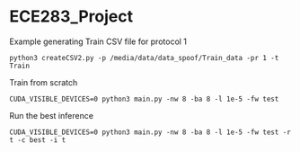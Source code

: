 # ECE283_Project

Example generating Train CSV file for protocol 1
```Shell
python3 createCSV2.py -p /media/data/data_spoof/Train_data -pr 1 -t Train
```
Train from scratch 
```Shell
CUDA_VISIBLE_DEVICES=0 python3 main.py -nw 8 -ba 8 -l 1e-5 -fw test
```
Run the best inference 
```Shell
CUDA_VISIBLE_DEVICES=0 python3 main.py -nw 8 -ba 8 -l 1e-5 -fw test -r t -c best -i t
```

